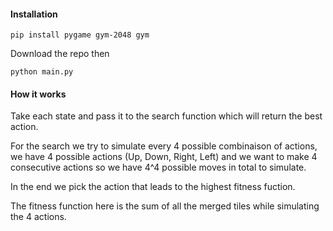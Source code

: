 #### Installation
```
pip install pygame gym-2048 gym
```

Download the repo then

```
python main.py
```

#### How it works

Take each state and pass it to the search function which will return the best action.

For the search we try to simulate every 4 possible combinaison of actions, we have 4 possible actions (Up, Down, Right, Left) and we want to make 4 consecutive actions so we have 4^4 possible moves in total to simulate.

In the end we pick the action  that leads to the highest fitness fuction. 

The fitness function here is the sum of all the merged tiles while simulating the 4 actions.
